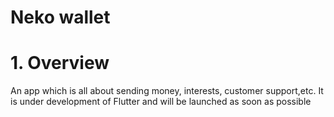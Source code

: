 # Neko wallet

# 1. Overview
An app which is all about sending money, interests, customer support,etc.
It is under development of Flutter and will be launched as soon as possible